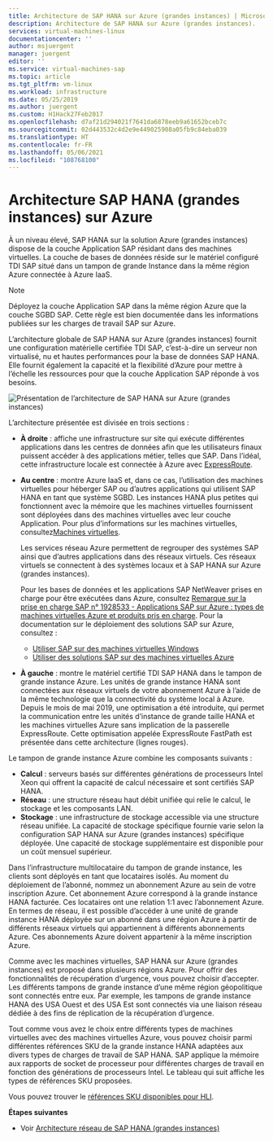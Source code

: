 ```yaml
---
title: Architecture de SAP HANA sur Azure (grandes instances) | Microsoft Docs
description: Architecture de SAP HANA sur Azure (grandes instances).
services: virtual-machines-linux
documentationcenter: ''
author: msjuergent
manager: juergent
editor: ''
ms.service: virtual-machines-sap
ms.topic: article
ms.tgt_pltfrm: vm-linux
ms.workload: infrastructure
ms.date: 05/25/2019
ms.author: juergent
ms.custom: H1Hack27Feb2017
ms.openlocfilehash: d7af21d294021f7641da6878eeb9a61652bceb7c
ms.sourcegitcommit: 02d443532c4d2e9e449025908a05fb9c84eba039
ms.translationtype: HT
ms.contentlocale: fr-FR
ms.lasthandoff: 05/06/2021
ms.locfileid: "108768100"
---
```

# <a name="sap-hana-large-instances-architecture-on-azure"></a>Architecture SAP HANA (grandes instances) sur Azure

À un niveau élevé, SAP HANA sur la solution Azure (grandes instances) dispose de la couche Application SAP résidant dans des machines virtuelles. La couche de bases de données réside sur le matériel configuré TDI SAP situé dans un tampon de grande Instance dans la même région Azure connectée à Azure IaaS.

> [!NOTE]
> Déployez la couche Application SAP dans la même région Azure que la couche SGBD SAP. Cette règle est bien documentée dans les informations publiées sur les charges de travail SAP sur Azure. 

L’architecture globale de SAP HANA sur Azure (grandes instances) fournit une configuration matérielle certifiée TDI SAP, c’est-à-dire un serveur non virtualisé, nu et hautes performances pour la base de données SAP HANA. Elle fournit également la capacité et la flexibilité d’Azure pour mettre à l’échelle les ressources pour que la couche Application SAP réponde à vos besoins.

![Présentation de l’architecture de SAP HANA sur Azure (grandes instances)](./media/hana-overview-architecture/image1-architecture.png)

L’architecture présentée est divisée en trois sections :

- **À droite** : affiche une infrastructure sur site qui exécute différentes applications dans les centres de données afin que les utilisateurs finaux puissent accéder à des applications métier, telles que SAP. Dans l’idéal, cette infrastructure locale est connectée à Azure avec [ExpressRoute](https://azure.microsoft.com/services/expressroute/).

- **Au centre** : montre Azure IaaS et, dans ce cas, l’utilisation des machines virtuelles pour héberger SAP ou d’autres applications qui utilisent SAP HANA en tant que système SGBD. Les instances HANA plus petites qui fonctionnent avec la mémoire que les machines virtuelles fournissent sont déployées dans des machines virtuelles avec leur couche Application. Pour plus d’informations sur les machines virtuelles, consultez[Machines virtuelles](https://azure.microsoft.com/services/virtual-machines/).

   Les services réseau Azure permettent de regrouper des systèmes SAP ainsi que d’autres applications dans des réseaux virtuels. Ces réseaux virtuels se connectent à des systèmes locaux et à SAP HANA sur Azure (grandes instances).

   Pour les bases de données et les applications SAP NetWeaver prises en charge pour être exécutées dans Azure, consultez [Remarque sur la prise en charge SAP n° 1928533 - Applications SAP sur Azure : types de machines virtuelles Azure et produits pris en charge](https://launchpad.support.sap.com/#/notes/1928533). Pour la documentation sur le déploiement des solutions SAP sur Azure, consultez :

  -  [Utiliser SAP sur des machines virtuelles Windows](./get-started.md?toc=/azure/virtual-machines/linux/toc.json)
  -  [Utiliser des solutions SAP sur des machines virtuelles Azure](get-started.md)

- **À gauche** : montre le matériel certifié TDI SAP HANA dans le tampon de grande instance Azure. Les unités de grande instance HANA sont connectées aux réseaux virtuels de votre abonnement Azure à l’aide de la même technologie que la connectivité du système local à Azure. Depuis le mois de mai 2019, une optimisation a été introduite, qui permet la communication entre les unités d’instance de grande taille HANA et les machines virtuelles Azure sans implication de la passerelle ExpressRoute. Cette optimisation appelée ExpressRoute FastPath est présentée dans cette architecture (lignes rouges). 

Le tampon de grande instance Azure combine les composants suivants :

- **Calcul** : serveurs basés sur différentes générations de processeurs Intel Xeon qui offrent la capacité de calcul nécessaire et sont certifiés SAP HANA.
- **Réseau** : une structure réseau haut débit unifiée qui relie le calcul, le stockage et les composants LAN.
- **Stockage** : une infrastructure de stockage accessible via une structure réseau unifiée. La capacité de stockage spécifique fournie varie selon la configuration SAP HANA sur Azure (grandes instances) spécifique déployée. Une capacité de stockage supplémentaire est disponible pour un coût mensuel supérieur.

Dans l’infrastructure multilocataire du tampon de grande instance, les clients sont déployés en tant que locataires isolés. Au moment du déploiement de l’abonné, nommez un abonnement Azure au sein de votre inscription Azure. Cet abonnement Azure correspond à la grande instance HANA facturée. Ces locataires ont une relation 1:1 avec l’abonnement Azure. En termes de réseau, il est possible d’accéder à une unité de grande instance HANA déployée sur un abonné dans une région Azure à partir de différents réseaux virtuels qui appartiennent à différents abonnements Azure. Ces abonnements Azure doivent appartenir à la même inscription Azure. 

Comme avec les machines virtuelles, SAP HANA sur Azure (grandes instances) est proposé dans plusieurs régions Azure. Pour offrir des fonctionnalités de récupération d’urgence, vous pouvez choisir d’accepter. Les différents tampons de grande instance d’une même région géopolitique sont connectés entre eux. Par exemple, les tampons de grande instance HANA des USA Ouest et des USA Est sont connectés via une liaison réseau dédiée à des fins de réplication de la récupération d’urgence. 

Tout comme vous avez le choix entre différents types de machines virtuelles avec des machines virtuelles Azure, vous pouvez choisir parmi différentes références SKU de la grande instance HANA adaptées aux divers types de charges de travail de SAP HANA. SAP applique la mémoire aux rapports de socket de processeur pour différentes charges de travail en fonction des générations de processeurs Intel. Le tableau qui suit affiche les types de références SKU proposées.

Vous pouvez trouver le [références SKU disponibles pour HLI](hana-available-skus.md).

**Étapes suivantes**
- Voir [Architecture réseau de SAP HANA (grandes instances)](hana-network-architecture.md)

